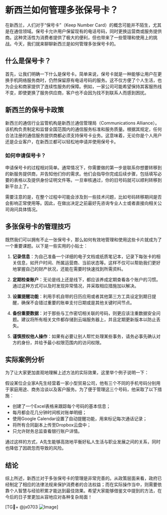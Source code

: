 # 新西兰如何管理多张保号卡？

在新西兰，人们对于“保号卡”（Keep Number Card）的概念可能并不陌生，尤其是在通信领域。保号卡允许用户保留现有的电话号码，同时更换运营商或服务提供商。这种灵活性为消费者提供了极大的便利，但也带来了一些管理和使用上的挑战。今天，我们就来聊聊新西兰是如何管理多张保号卡的。

## 什么是保号卡？

首先，让我们明确一下什么是保号卡。简单来说，保号卡就是一种能够让用户在更换手机网络服务商时，仍然保留原有电话号码的服务。这不仅方便了个人生活，也为企业和商家提供了连续性服务的保障。例如，一家公司可能希望保持其客服热线不变，即使更换了服务供应商，客户也不会因为找不到联系人而感到困扰。

## 新西兰的保号卡政策

新西兰的通信行业监管机构是新西兰通信管理局（Communications Alliance）。该机构负责制定和监督全国范围内的通信服务标准和服务质量。根据其规定，任何合法注册的通信服务提供商都必须支持保号卡业务。这意味着，无论你是个人用户还是企业客户，在新西兰都可以轻松地申请并使用保号卡。

### 如何申请保号卡？

申请保号卡的过程相对简单。通常情况下，你需要做的第一步是联系你想要转移到的新服务提供商，并告知他们你的需求。他们会指导你完成后续步骤，包括填写必要的表格以及提供身份证明文件等。一旦审核通过，你的旧号码就可以顺利转移到新平台上了。

需要注意的是，在整个过程中可能会涉及到一些技术问题，比如号码转移期间是否会影响正常使用等。因此，在做出决定之前最好先咨询专业人士或者直接向相关公司询问具体情况。

## 多张保号卡的管理技巧

既然我们可以拥有不止一张保号卡，那么如何有效地管理和使用这些卡片就成为了一个重要课题。以下是一些实用的小贴士：

1. **记录信息**：为自己准备一个详细的电子文档或纸质笔记本，记录下每张卡的相关信息，如开户时间、所属运营商、当前状态等。这样不仅可以帮助我们更好地掌握自己的财产状况，还能在需要时快速找到所需资料。
   
2. **定期检查账户**：无论是线上还是线下，都应该养成定期查看各个账户的习惯。通过这种方式可以及时发现异常情况，并采取相应措施加以解决。

3. **设置提醒功能**：利用手机自带的日历应用或者其他第三方工具设定到期日提醒，确保不会错过重要的账单支付日期或是其他关键时间节点。

4. **备份重要数据**：对于那些与工作密切相关联的号码，则更应该注重数据安全问题。建议将所有相关文件都存储到云端服务器上，并且定期更新版本以防止丢失。

5. **谨慎授权他人操作**：如果有必要让别人帮忙处理某些事务，请务必事先确认对方的身份，并给予最小权限范围内的访问权限。

## 实际案例分析

为了让大家更加直观地理解上述方法的实际效果，这里举个例子说明一下：

假设某位企业家A先生经营着一家小型贸易公司，他有三个不同的手机号码分别用于家庭用途、商务洽谈以及客户服务。为了便于管理这三个号码，他采取了以下措施：
- 创建了一个Excel表格来跟踪每个号码的基本信息；
- 每月都会花几分钟时间核对账单明细；
- 使用Google Calendar设置了自动提醒功能，用来标记每次通话记录；
- 将所有合同副本上传至Dropbox云盘中；
- 只允许财务总监查看银行账户详情。

通过这样的方式，A先生能够高效地平衡好私人生活与职业发展之间的关系，同时也降低了因疏忽而导致的风险。

## 结论

综上所述，新西兰对于多张保号卡的管理是非常完善的。从政策层面来看，政府已经制定了相应的法律法规来保护消费者的合法权益；而在实际操作当中，则需要依靠个人智慧与经验积累才能达到最佳效果。希望大家能够借鉴文中提到的方法，在今后的日子里更加从容地应对各种复杂局面！

[TG💪+ @jx0703 ![Image](https://github.com/user-attachments/assets/dbca1d08-cadb-493c-b0ec-ad6f7a83f270)]
